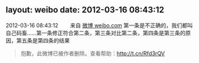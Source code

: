layout: weibo
date: 2012-03-16 08:43:12
---
<meta name="referrer" content="no-referrer" />

2012-03-16 08:43:12  &nbsp;&nbsp;&nbsp;&nbsp;&nbsp;&nbsp; 来自 <a href="http://weibo.com/" rel="nofollow">微博 weibo.com</a>
第一条是不正确的，我们都叫自己码畜……第一条修正符合第二条，第三条对比第二条，第四条是第三条的原因，第五条是第四条的结果
>  抱歉，此微博已被作者删除。查看帮助：http://t.cn/Rfd3rQV
